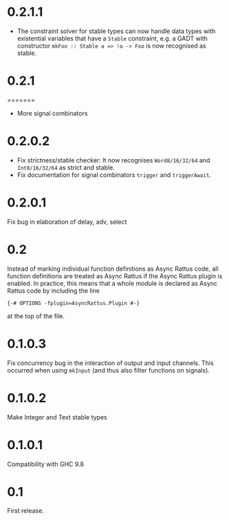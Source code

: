 # 0.2.1.1

 - The constraint solver for stable types can now handle data types
   with existential variables that have a `Stable` constraint, e.g. a
   GADT with constructor `mkFoo :: Stable a => !a -> Foo` is now
   recognised as stable.

# 0.2.1
=======
- More signal combinators

# 0.2.0.2

- Fix strictness/stable checker: It now recognises `Word8/16/32/64` and
  `Int8/16/32/64` as strict and stable.
- Fix documentation for signal combinators `trigger` and
  `triggerAwait`.

# 0.2.0.1

Fix bug in elaboration of delay, adv, select

# 0.2

Instead of marking individual function definitions as Async Rattus
code, all function definitions are treated as Async Rattus if the
Async Rattus plugin is enabled. In practice, this means that a whole
module is declared as Async Rattus code by including the line
```
{-# OPTIONS -fplugin=AsyncRattus.Plugin #-}
```
at the top of the file.

# 0.1.0.3

Fix concurrency bug in the interaction of output and input channels.
This occurred when using `mkInput` (and thus also filter functions on
signals).

# 0.1.0.2

Make Integer and Text stable types

# 0.1.0.1

Compatibility with GHC 9.8

# 0.1

First release.

